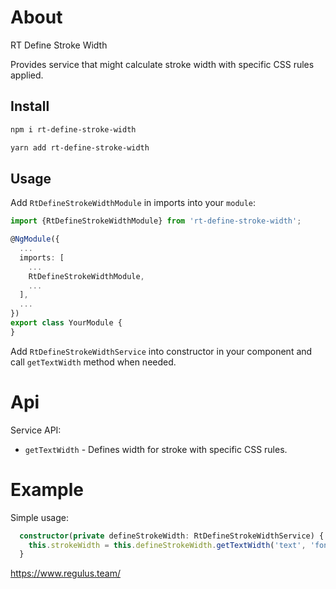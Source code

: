# About
RT Define Stroke Width

Provides service that might calculate stroke width with specific CSS rules applied.

## Install
```bash
npm i rt-define-stroke-width
```

```bash
yarn add rt-define-stroke-width
```

## Usage

Add `RtDefineStrokeWidthModule` in imports into your `module`:

```ts
import {RtDefineStrokeWidthModule} from 'rt-define-stroke-width';

@NgModule({
  ...
  imports: [
    ...
    RtDefineStrokeWidthModule,
    ...
  ],
  ...
})
export class YourModule {
}  
```

Add `RtDefineStrokeWidthService` into constructor in your component and call `getTextWidth` method when needed.

# Api

Service API:
  * `getTextWidth` - Defines width for stroke with specific CSS rules.


# Example

Simple usage:
```ts
  constructor(private defineStrokeWidth: RtDefineStrokeWidthService) {
    this.strokeWidth = this.defineStrokeWidth.getTextWidth('text', 'font-size: 12px; font-family: Arial, sans-serif;');
  }
```


https://www.regulus.team/
